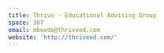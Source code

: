```yaml
---
title: Thrive - Educational Advising Group
space: 307
email: mbeede@thriveed.com
website: 'http://thriveed.com/'
---
```


